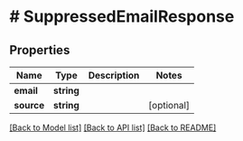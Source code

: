 # # SuppressedEmailResponse

## Properties

Name | Type | Description | Notes
------------ | ------------- | ------------- | -------------
**email** | **string** |  | 
**source** | **string** |  | [optional] 

[[Back to Model list]](../../README.md#documentation-for-models) [[Back to API list]](../../README.md#documentation-for-api-endpoints) [[Back to README]](../../README.md)


